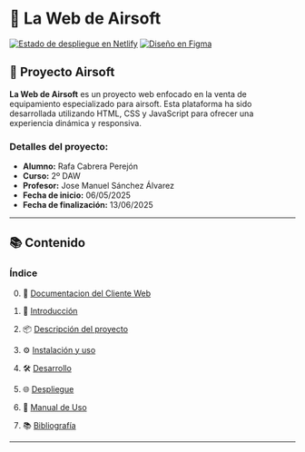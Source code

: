 # 🚀 **La Web de Airsoft**

[![Estado de despliegue en Netlify](https://api.netlify.com/api/v1/badges/3d452d7e-d770-495b-9964-3d564cdd20b5/deploy-status)](https://rekzsoft.netlify.app/)
[![Diseño en Figma](https://img.shields.io/badge/Figma-Design-blue)](https://www.figma.com/design/FGIQnyJD6Xh44elxzZylyM/Projecto-Airsoft)

## 📌 **Proyecto Airsoft**

**La Web de Airsoft** es un proyecto web enfocado en la venta de equipamiento especializado para airsoft. Esta plataforma ha sido desarrollada utilizando HTML, CSS y JavaScript para ofrecer una experiencia dinámica y responsiva.

### **Detalles del proyecto:**

* **Alumno:** Rafa Cabrera Perejón
* **Curso:** 2º DAW
* **Profesor:** Jose Manuel Sánchez Álvarez
* **Fecha de inicio:** 06/05/2025
* **Fecha de finalización:** 13/06/2025

---

## 📚 **Contenido**

### Índice

0. 📑 [Documentacion del Cliente Web](./Documentacion/ClienteWeb)

1. 📝 [Introducción](./Documentacion/introducción.md)

2. 📦 [Descripción del proyecto](./Documentacion/descripción-del-proyecto.md)

3. ⚙️ [Instalación y uso](./Documentacion/instalación-y-uso.md)

4. 🛠️ [Desarrollo](./Documentacion/desarrollo.md)

5. 🌐 [Despliegue](./Documentacion/despliegue.md)

6. 📖 [Manual de Uso](./Documentacion/manual-de-uso.md)

7. 📚 [Bibliografía](./Documentacion/bibliografía.md)

---
